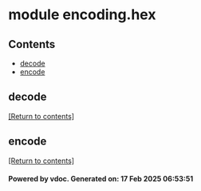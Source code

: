 # module encoding.hex


## Contents
- [decode](#decode)
- [encode](#encode)

## decode
[[Return to contents]](#Contents)

## encode
[[Return to contents]](#Contents)

#### Powered by vdoc. Generated on: 17 Feb 2025 06:53:51
